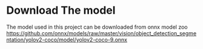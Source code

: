 ﻿# Download The model

The model used in this project can be downloaded from onnx model zoo https://github.com/onnx/models/raw/master/vision/object_detection_segmentation/yolov2-coco/model/yolov2-coco-9.onnx
